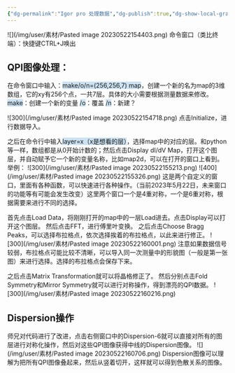 ```yaml
---
{"dg-permalink":"Igor pro 处理数据","dg-publish":true,"dg-show-local-graph":true,"permalink":"/Igor pro 处理数据/","dgShowLocalGraph":true,"dgPassFrontmatter":true}
---
```


![](/img/user/素材/Pasted image 20230522154403.png)
命令窗口（类比终端）：快捷键CTRL+J唤出

## QPI图像处理：
在命令窗口中输入：<span style="background:rgba(5, 117, 197, 0.2)">make/o/n=(256,256,7) map</span>，创建一个新的名为map的3维数组，它的xy有256个点，一共7层。具体的大小需要根据测量数据来修改。
<span style="background:rgba(5, 117, 197, 0.2)">make</span>：创建一个新的变量
<span style="background:rgba(5, 117, 197, 0.2)">/o</span>：覆盖
<span style="background:rgba(5, 117, 197, 0.2)">/n</span>：新建？

![300](/img/user/素材/Pasted image 20230522154718.png)
点击Initialize，进行数据导入。

之后在命令行中输入<span style="background:rgba(5, 117, 197, 0.2)">layer=x（x是想看的层）</span>，选择map中的对应的层。和python等一样，数组都是从0开始计数的；然后点击Display dI/dV Map，打开这个图层，并自动赋予它一个新的变量名称，比如map2d，可以在打开的窗口上看到。
举例：
![300](/img/user/素材/Pasted image 20230522155213.png)
![400](/img/user/素材/Pasted image 20230522155326.png)
这是两个自定义的窗口，里面有各种函数，可以快速进行各种操作。（当前2023年5月22日，未来窗口的功能等有可能会发生改变）这里两个窗口一个是4重对称，一个是6重对称，根据需要来进行不同的选择。

首先点击Load Data，将刚刚打开的map中的一层Load进去。点击Display可以打开这个图层。
然后点击FFT，进行傅里叶变换。
之后点击Choose Bragg Peaks，可以选择布拉格点，依次选择挨着的布拉格点，以此来进行修正。
![300](/img/user/素材/Pasted image 20230522160001.png)
注意如果数据信号较弱，布拉格点可能比较不清晰，可以导入同一次测量中的形貌图（一般是第一张图）来进行选择。选择的布拉格点会保存下来。

之后点击Matrix Transformation就可以将晶格修正了。
然后分别点击Fold Symmetry和Mirror Symmetry就可以进行对称操作，得到漂亮的QPI数据。
![300](/img/user/素材/Pasted image 20230522160216.png)

## Dispersion操作
师兄对代码进行了改进，点击右侧窗口中的Dispersion-6就可以直接对所有的图层进行对称化操作，然后对这些QPI图像获得中线的Dispersion图像。
![](/img/user/素材/Pasted image 20230522160706.png)
Dispersion图像可以理解为把所有QPI图像叠起来，然后从竖着切开，这样就可以得到色散关系的图像。